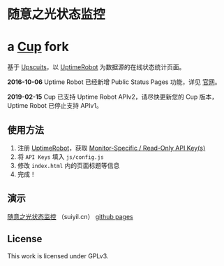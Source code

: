 # 随意之光状态监控
# a [Cup](https://github.com/CoolQ/Cup) fork

基于 [Upscuits](https://github.com/digibart/upscuits)，以 [UptimeRobot](https://uptimerobot.com/) 为数据源的在线状态统计页面。

**2016-10-06** Uptime Robot 已经新增 Public Status Pages 功能，详见 [官网](https://blog.uptimerobot.com/introducing-public-status-pages-yay/)。

**2019-02-15** Cup 已支持 Uptime Robot APIv2，请尽快更新您的 Cup 版本，Uptime Robot 已停止支持 APIv1。

## 使用方法

1. 注册 [UptimeRobot](https://uptimerobot.com/)，获取 [Monitor-Specific / Read-Only API Key(s)](https://uptimerobot.com/dashboard.php#mySettings)
2. 将 `API Keys` 填入 `js/config.js`
3. 修改 `index.html` 内的页面标题等信息
4. 完成！

## 演示

[随意之光状态监控](https://status.suiyil.cn/) （suiyil.cn） [github pages](https://suiyi-light.github.io/status-suiyi/)

## License

This work is licensed under GPLv3.
